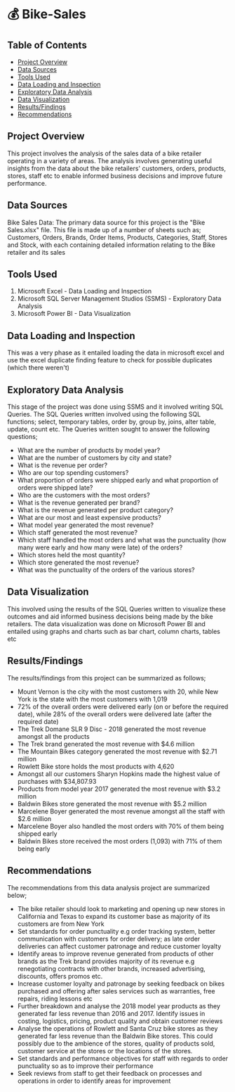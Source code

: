 # 💰 Bike-Sales

## Table of Contents
- [Project Overview](#project-overview)
- [Data Sources](#data-sources)
- [Tools Used](#Tools-Used)
- [Data Loading and Inspection](#Data-Loading-and-Inspection)
- [Exploratory Data Analysis](#Exploratory-Data-Analysis)
- [Data Visualization](#Data-Visualization)
- [Results/Findings](#Results-/-Findings)
- [Recommendations](#Recommendations)

## Project Overview
This project involves the analysis of the sales data of a bike retailer operating in a variety of areas. The analysis involves generating useful insights from the data about the bike retailers' customers, orders, products, stores, staff etc to enable informed business decisions and improve future performance.

## Data Sources
Bike Sales Data: The primary data source for this project is the "Bike Sales.xlsx" file. This file is made up of a number of sheets such as; Customers, Orders, Brands, Order Items, Products, Categories, Staff, Stores and Stock, with each containing detailed information relating to the Bike retailer and its sales

## Tools Used
1. Microsoft Excel - Data Loading and Inspection
2. Microsoft SQL Server Management Studios (SSMS) - Exploratory Data Analysis
3. Microsoft Power BI - Data Visualization

## Data Loading and Inspection
This was a very phase as it entailed loading the data in microsoft excel and use the excel duplicate finding feature to check for possible duplicates (which there weren't)

## Exploratory Data Analysis
This stage of the project was done using SSMS and it involved writing SQL Queries. The SQL Queries written involved using the following SQL functions; select, temporary tables, order by, group by, joins, alter table, update, count etc. The Queries written sought to answer the following questions;
- What are the number of products by model year?
- What are the number of customers by city and state?
- What is the revenue per order?
- Who are our top spending customers?
- What proportion of orders were shipped early and what proportion of orders were shipped late?
- Who are the customers with the most orders?
- What is the revenue generated per brand?
- What is the revenue generated per product category?
- What are our most and least expensive products?
- What model year generated the most revenue?
- Which staff generated the most revenue?
- Which staff handled the most orders and what was the punctuality (how many were early and how many were late) of the orders?
- Which stores held the most quantity?
- Which store generated the most revenue?
- What was the punctuality of the orders of the various stores?

## Data Visualization
This involved using the results of the SQL Queries written to visualize these outcomes and aid informed business decisions being made by the bike retailers. The data visualization was done on Microsoft Power BI and entailed using graphs and charts such as bar chart, column charts, tables etc

## Results/Findings
The results/findings from this project can be summarized as follows;
- Mount Vernon is the city with the most customers with 20, while New York is the state with the most customers with 1,019
- 72% of the overall orders were delivered early (on or before the required date), while 28% of the overall orders were delivered late (after the required date)
- The Trek Domane SLR 9 Disc - 2018 generated the most revenue amongst all the products
- The Trek brand generated the most revenue with $4.6 million
- The Mountain Bikes category generated the most revenue with $2.71 million
- Rowlett Bike store holds the most products with 4,620
- Amongst all our customers Sharyn Hopkins made the highest value of purchases with $34,807.93
- Products from model year 2017 generated the most revenue with $3.2 million
- Baldwin Bikes store generated the most revenue with $5.2 million
- Marcelene Boyer generated the most revenue amongst all the staff with $2.6 million 
- Marcelene Boyer also handled the most orders with 70% of them being shipped early
- Baldwin Bikes store received the most orders (1,093) with 71% of them being early

## Recommendations
The recommendations from this data analysis project are summarized below;
- The bike retailer should look to marketing and opening up new stores in California and Texas to expand its customer base as majority of its customers are from New York
- Set standards for order punctuality e.g order tracking system, better communication with customers for order delivery; as late order deliveries can affect customer patronage and reduce customer loyalty
- Identify areas to improve revenue generated from products of other brands as the Trek brand provides majority of its revenue e.g renegotiating contracts with other brands, increased advertising, discounts, offers promos etc.
- Increase customer loyalty and patronage by seeking feedback on bikes purchased and offering after sales services such as warranties, free repairs, riding lessons etc
- Further breakdown and analyse the 2018 model year products as they generated far less revenue than 2016 and 2017. Identify issues in costing, logistics, pricing, product quality 
 and obtain customer reviews
- Analyse the operations of Rowlett and Santa Cruz bike stores as they generated far less revenue than the Baldwin Bike stores. This could possibly due to the ambience of the stores, quality of products sold, customer service at the stores or the locations of the stores.
- Set standards and performance objectives for staff with regards to order punctuality so as to improve their performance
- Seek reviews from staff to get their feedback on processes and operations in order to identify areas for improvement
